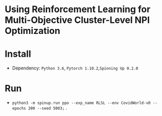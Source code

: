 # Using Reinforcement Learning for Multi-Objective Cluster-Level NPI Optimization

# Install
+ Dependency: `Python 3.6`, `Pytorch 1.10.2`,`Spinning Up 0.2.0`

# Run
+ ``python3 -m spinup.run ppo --exp_name RLSL --env CovidWorld-v0 --epochs 200 --seed 5003;`` .

